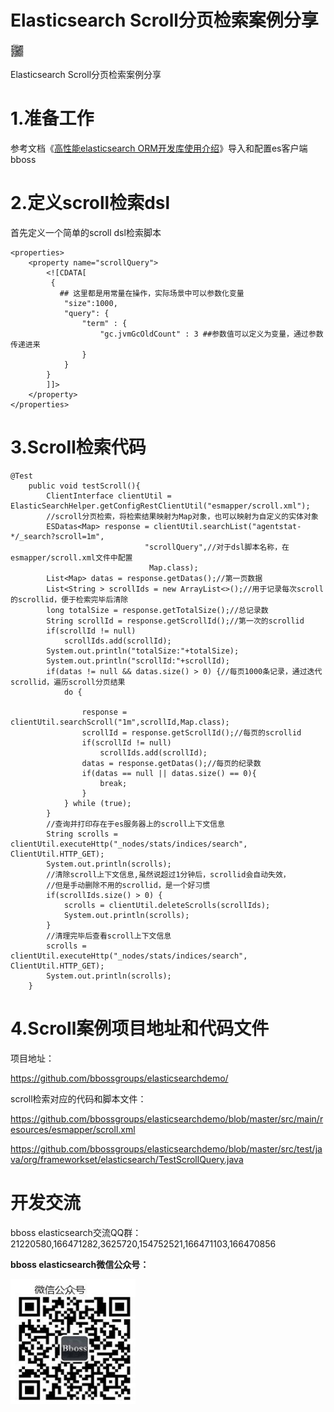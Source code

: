 # Elasticsearch Scroll分页检索案例分享

<img src="images/qrcode.jpg" alt="bboss" style="zoom:10%;" />

 

Elasticsearch Scroll分页检索案例分享



# 1.准备工作

参考文档《[高性能elasticsearch ORM开发库使用介绍](development.md)》导入和配置es客户端bboss



# 2.定义scroll检索dsl

首先定义一个简单的scroll dsl检索脚本

```
<properties>
    <property name="scrollQuery">
        <![CDATA[
         {           
           ## 这里都是用常量在操作，实际场景中可以参数化变量
            "size":1000,
            "query": {
                "term" : {
                    "gc.jvmGcOldCount" : 3 ##参数值可以定义为变量，通过参数传递进来
                }
            }
        }
        ]]>
    </property>
</properties>
```



# 3.Scroll检索代码

```
@Test
	public void testScroll(){
		ClientInterface clientUtil = ElasticSearchHelper.getConfigRestClientUtil("esmapper/scroll.xml");
		//scroll分页检索，将检索结果映射为Map对象，也可以映射为自定义的实体对象
		ESDatas<Map> response = clientUtil.searchList("agentstat-*/_search?scroll=1m",
                              "scrollQuery",//对于dsl脚本名称，在esmapper/scroll.xml文件中配置
                               Map.class);
		List<Map> datas = response.getDatas();//第一页数据
		List<String > scrollIds = new ArrayList<>();//用于记录每次scroll的scrollid，便于检索完毕后清除
		long totalSize = response.getTotalSize();//总记录数
		String scrollId = response.getScrollId();//第一次的scrollid
		if(scrollId != null)
			scrollIds.add(scrollId);
		System.out.println("totalSize:"+totalSize);
		System.out.println("scrollId:"+scrollId);
		if(datas != null && datas.size() > 0) {//每页1000条记录，通过迭代scrollid，遍历scroll分页结果
			do {

				response = clientUtil.searchScroll("1m",scrollId,Map.class);
				scrollId = response.getScrollId();//每页的scrollid
				if(scrollId != null)
					scrollIds.add(scrollId);
				datas = response.getDatas();//每页的纪录数
				if(datas == null || datas.size() == 0){
					break;
				}
			} while (true);
		}
		//查询并打印存在于es服务器上的scroll上下文信息
		String scrolls = clientUtil.executeHttp("_nodes/stats/indices/search", ClientUtil.HTTP_GET);
		System.out.println(scrolls);
		//清除scroll上下文信息,虽然说超过1分钟后，scrollid会自动失效，
        //但是手动删除不用的scrollid，是一个好习惯
		if(scrollIds.size() > 0) {
			scrolls = clientUtil.deleteScrolls(scrollIds);
			System.out.println(scrolls);
		}
		//清理完毕后查看scroll上下文信息
		scrolls = clientUtil.executeHttp("_nodes/stats/indices/search", ClientUtil.HTTP_GET);
		System.out.println(scrolls);
	}
```



# 4.Scroll案例项目地址和代码文件

项目地址：

<https://github.com/bbossgroups/elasticsearchdemo/>

scroll检索对应的代码和脚本文件：

<https://github.com/bbossgroups/elasticsearchdemo/blob/master/src/main/resources/esmapper/scroll.xml>

<https://github.com/bbossgroups/elasticsearchdemo/blob/master/src/test/java/org/frameworkset/elasticsearch/TestScrollQuery.java>

# 开发交流



bboss elasticsearch交流QQ群：21220580,166471282,3625720,154752521,166471103,166470856

**bboss elasticsearch微信公众号：**

<img src="images/qrcode.jpg"  height="200" width="200">



